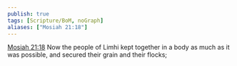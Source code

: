 ```yaml
---
publish: true
tags: [Scripture/BoM, noGraph]
aliases: ["Mosiah 21:18"]
---
```

[Mosiah 21:18](https://churchofjesuschrist.org/study/scriptures/bofm/mosiah/21?lang=eng&id=p18#p18) Now the people of Limhi kept together in a body as much as it was possible, and secured their grain and their flocks;
